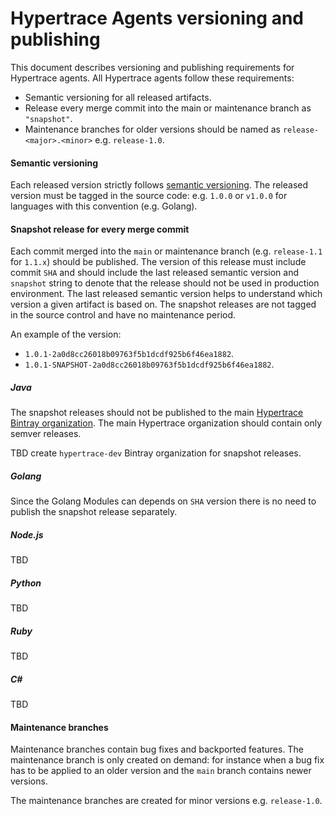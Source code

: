 # Hypertrace Agents versioning and publishing

This document describes versioning and publishing requirements for Hypertrace agents.
All Hypertrace agents follow these requirements:

* Semantic versioning for all released artifacts.
* Release every merge commit into the main or maintenance branch as `"snapshot"`.
* Maintenance branches for older versions should be named as `release-<major>.<minor>` e.g. `release-1.0`.

#### Semantic versioning

Each released version strictly follows [semantic versioning](https://semver.org/).
The released version must be tagged in the source code: e.g. `1.0.0` or `v1.0.0` for languages
with this convention (e.g. Golang).

#### Snapshot release for every merge commit

Each commit merged into the `main` or maintenance branch (e.g. `release-1.1` for `1.1.x`) should be
published. The version of this release must include commit `SHA` and should include the last released
semantic version and `snapshot` string to denote that the release should not be used in production environment.
The last released semantic version helps to understand which version a given artifact is based on.
The snapshot releases are not tagged in the source control and have no maintenance period.

An example of the version:
* `1.0.1-2a0d8cc26018b09763f5b1dcdf925b6f46ea1882`.
* `1.0.1-SNAPSHOT-2a0d8cc26018b09763f5b1dcdf925b6f46ea1882`.

##### Java

The snapshot releases should not be published to the main
[Hypertrace Bintray organization](https://bintray.com/hypertrace/maven). 
The main Hypertrace organization should contain only semver releases.

TBD create `hypertrace-dev` Bintray organization for snapshot releases.

##### Golang

Since the Golang Modules can depends on `SHA` version there is no need to publish the snapshot release separately.

##### Node.js

TBD

##### Python 

TBD

##### Ruby

TBD

##### C#

TBD

#### Maintenance branches

Maintenance branches contain bug fixes and backported features. The maintenance branch is only
created on demand: for instance when a bug fix has to be applied to an older version and the `main` branch
contains newer versions.

The maintenance branches are created for minor versions e.g. `release-1.0`.
